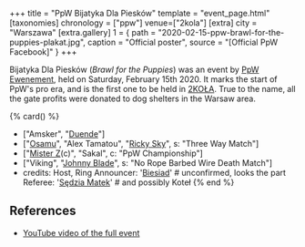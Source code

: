 +++
title = "PpW Bijatyka Dla Piesków"
template = "event_page.html"
[taxonomies]
chronology = ["ppw"]
venue=["2kola"]
[extra]
city = "Warszawa"
[extra.gallery]
1 = { path = "2020-02-15-ppw-brawl-for-the-puppies-plakat.jpg", caption = "Official poster", source = "[Official PpW Facebook]" }
+++

Bijatyka Dla Piesków (_Brawl for the Puppies_) was an event by [PpW Ewenement](@/o/ppw.md), held on Saturday, February 15th 2020.
It marks the start of PpW's pro era, and is the first one to be held in [2KOŁA](@/v/2kola.md).
True to the name, all the gate profits were donated to dog shelters in the Warsaw area.

{% card() %}
- ["Amsker", "[Duende](@/w/sedzia-borys.md)"]
- ["[Osamu](@/w/osamu.md)", "Alex Tamatou", "[Ricky Sky](@/w/ricky-sky.md)", s: "Three Way Match"]
- ["[Mister Z](@/w/mister-z.md)(c)", "Sakal", c: "PpW Championship"]
- ["Viking", "[Johnny Blade](@/w/johnny-blade.md)", s: "No Rope Barbed Wire Death Match"]
- credits:
    Host, Ring Announcer: '[Biesiad](@/w/biesiad.md)' # unconfirmed, looks the part
    Referee: '[Sędzia Matek](@/w/sedzia-matek.md)' # and possibly Koteł
{% end %}

## References

* [YouTube video of the full event](https://www.youtube.com/watch?v=anNMdjJa8xM)

